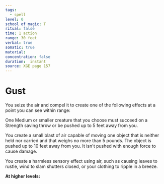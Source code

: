 ```yaml
---
tags:
  - spell
level: 0
school of magic: T
ritual: false
time: 1 action
range: 30 feet
verbal: true
somatic: true
material: 
concentration: false
duration:  instant
source: XGE page 157
---
```

# Gust
You seize the air and compel it to create one of the following effects at a point you can see within range:

One Medium or smaller creature that you choose must succeed on a Strength saving throw or be pushed up to 5 feet away from you.

You create a small blast of air capable of moving one object that is neither held nor carried and that weighs no more than 5 pounds. The object is pushed up to 10 feet away from you. It isn't pushed with enough force to cause damage.

You create a harmless sensory effect using air, such as causing leaves to rustle, wind to slam shutters closed, or your clothing to ripple in a breeze.

**At higher levels:** 